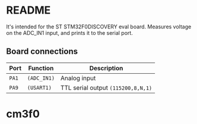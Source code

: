 # README

It's intended for the ST STM32F0DISCOVERY eval board. Measures voltage on the 
ADC\_IN1 input, and prints it to the serial port.

## Board connections

| Port  | Function    | Description                       |
| ----- | ----------- | --------------------------------- |
| `PA1` | `(ADC_IN1)` | Analog input                      |
| `PA9` | `(USART1)`  | TTL serial output `(115200,8,N,1)` |
# cm3f0
